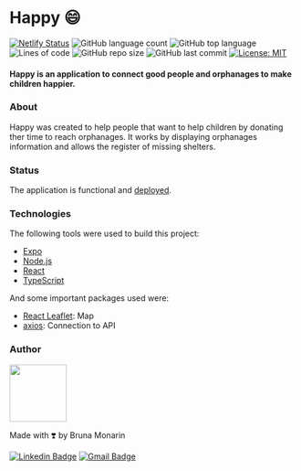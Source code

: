 # Happy :smile:
[![Netlify Status](https://api.netlify.com/api/v1/badges/aef02942-1032-4ebd-bb5a-9e4c828a9b9e/deploy-status)](https://proffy-brunapm.netlify.app/)
![GitHub language count](https://img.shields.io/github/languages/count/brunapm/happy-web)
![GitHub top language](https://img.shields.io/github/languages/top/brunapm/happy-web)
![Lines of code](https://img.shields.io/tokei/lines/github/brunapm/happy-web)
![GitHub repo size](https://img.shields.io/github/repo-size/brunapm/happy-web)
![GitHub last commit](https://img.shields.io/github/last-commit/brunapm/happy-web)
[![License: MIT](https://img.shields.io/badge/License-MIT-green.svg)](LICENSE)

#### Happy is an application to connect good people and orphanages to make children happier.

### About
Happy was created to help people that want to help children by donating ther time to reach orphanages. It works by displaying orphanages information and allows the register of missing shelters.

### Status

The application is functional and [deployed](https://proffy-brunapm.netlify.app/).

### Technologies

The following tools were used to build this project:

- [Expo](https://expo.io/)
- [Node.js](https://nodejs.org/en/)
- [React](https://pt-br.reactjs.org/)
- [TypeScript](https://www.typescriptlang.org/)

And some important packages used were:

- [React Leaflet](https://react-leaflet.js.org/): Map
- [axios](https://github.com/axios/axios): Connection to API

### Author

<img src="https://avatars1.githubusercontent.com/u/65819100?s=460&u=418b9bd94f4f9bcd2f3494bfd7b3a8ab8fd08662&v=4" width="100px;" alt=""/>

Made with ❣️ by Bruna Monarin 

[![Linkedin Badge](https://img.shields.io/badge/-Bruna%20Monarin-blue?style=for-the-badge&logo=Linkedin&logoColor=white&link=https://www.linkedin.com/in/bruna-de-paula-monarin/)](https://www.linkedin.com/in/bruna-de-paula-monarin/)
[![Gmail Badge](https://img.shields.io/badge/-brunamonarin@gmail.com-c14438?style=for-the-badge&logo=Gmail&logoColor=white&link=mailto:brunamonarin@gmail.com)](mailto:brunamonarin@gmail.com)
